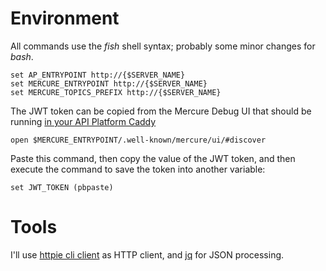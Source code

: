 # Environment
All commands use the _fish_ shell syntax; probably some minor changes for _bash_.
```shell (fish)
set AP_ENTRYPOINT http://{$SERVER_NAME}
set MERCURE_ENTRYPOINT http://{$SERVER_NAME}
set MERCURE_TOPICS_PREFIX http://{$SERVER_NAME}
```
The JWT token can be copied from the Mercure Debug UI that should be running [in your API Platform Caddy](https://caddy.api-platform.orb.local/.well-known/mercure/ui/#discover)
```shell
open $MERCURE_ENTRYPOINT/.well-known/mercure/ui/#discover
```
Paste this command, then copy the value of the JWT token, and then execute the command to save the token into another variable:
```shell (fish)
set JWT_TOKEN (pbpaste)
```
# Tools
I'll use [httpie cli client](https://httpie.io/cli) as HTTP client, and [jq](https://jqlang.github.io/jq/) for JSON processing. 